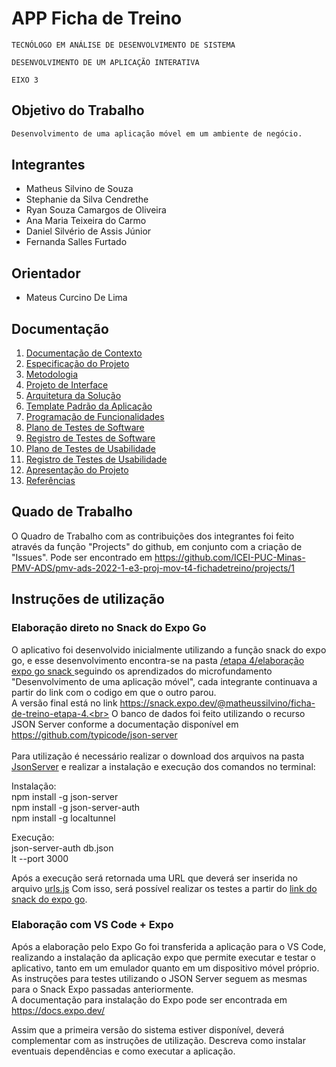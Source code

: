 # APP Ficha de Treino 

`TECNÓLOGO EM ANÁLISE DE DESENVOLVIMENTO DE SISTEMA`

`DESENVOLVIMENTO DE UM APLICAÇÃO INTERATIVA`

`EIXO 3`

## Objetivo do Trabalho

```bash
Desenvolvimento de uma aplicação móvel em um ambiente de negócio.
```

## Integrantes

* Matheus Silvino de Souza
* Stephanie da Silva Cendrethe
* Ryan Souza Camargos de Oliveira
* Ana Maria Teixeira do Carmo
* Daniel Silvério de Assis Júnior
* Fernanda Salles Furtado

## Orientador

* Mateus Curcino De Lima

## Documentação

<ol>
<li><a href="docs/01-Documentação de Contexto.md"> Documentação de Contexto</a></li>
<li><a href="docs/02-Especificação do Projeto.md"> Especificação do Projeto</a></li>
<li><a href="docs/03-Metodologia.md"> Metodologia</a></li>
<li><a href="docs/04-Projeto de Interface.md"> Projeto de Interface</a></li>
<li><a href="docs/05-Arquitetura da Solução.md"> Arquitetura da Solução</a></li>
<li><a href="docs/06-Template Padrão da Aplicação.md"> Template Padrão da Aplicação</a></li>
<li><a href="docs/07-Programação de Funcionalidades.md"> Programação de Funcionalidades</a></li>
<li><a href="docs/08-Plano de Testes de Software.md"> Plano de Testes de Software</a></li>
<li><a href="docs/09-Registro de Testes de Software.md"> Registro de Testes de Software</a></li>
<li><a href="docs/10-Plano de Testes de Usabilidade.md"> Plano de Testes de Usabilidade</a></li>
<li><a href="docs/11-Registro de Testes de Usabilidade.md"> Registro de Testes de Usabilidade</a></li>
<li><a href="docs/12-Apresentação do Projeto.md"> Apresentação do Projeto</a></li>
<li><a href="docs/13-Referências.md"> Referências</a></li>
</ol>

## Quado de Trabalho

O Quadro de Trabalho com as contribuições dos integrantes foi feito através da função "Projects" do github, em conjunto com a criação de "Issues".
Pode ser encontrado em https://github.com/ICEI-PUC-Minas-PMV-ADS/pmv-ads-2022-1-e3-proj-mov-t4-fichadetreino/projects/1

## Instruções de utilização

<h3>Elaboração direto no Snack do Expo Go</h3>

O aplicativo foi desenvolvido inicialmente utilizando a função snack do expo go, e esse desenvolvimento encontra-se na pasta <a href="etapa 4/elaboração expo go snack"> /etapa 4/elaboração expo go snack </a> seguindo os aprendizados do microfundamento "Desenvolvimento de uma aplicação móvel", cada integrante continuava a partir do link com o codigo em que o outro parou. <br>
A versão final está no link https://snack.expo.dev/@matheussilvino/ficha-de-treino-etapa-4.<br>
O banco de dados foi feito utilizando o recurso JSON Server conforme a documentação disponível em https://github.com/typicode/json-server<br>
<br>
Para utilização é necessário realizar o download dos arquivos na pasta <a href="etapa 4/JsonServer"> JsonServer</a> e realizar a instalação e execução dos comandos no terminal:

Instalação:<br>
npm install -g json-server<br>
npm install -g json-server-auth<br>
npm install -g localtunnel<br>

Execução:<br>
json-server-auth db.json<br>
lt --port 3000<br>

Após a execução será retornada uma URL que deverá ser inserida no arquivo <a href="etapa 4/elaboração expo go snack/src/services/urls.js">urls.js</a>
Com isso, será possível realizar os testes a partir do <a href="https://snack.expo.dev/@matheussilvino/ficha-de-treino-etapa-4">link do snack do expo go</a>.

<h3>Elaboração com VS Code + Expo</h3>

Após a elaboração pelo Expo Go foi transferida a aplicação para o VS Code, realizando a instalação da aplicação expo que permite executar e testar o aplicativo, tanto em um emulador quanto em um dispositivo móvel próprio. <br>
As instruções para testes utilizando o JSON Server seguem as mesmas para o Snack Expo passadas anteriormente.<br>
A documentação para instalação do Expo pode ser encontrada em https://docs.expo.dev/<br>


Assim que a primeira versão do sistema estiver disponível, deverá complementar com as instruções de utilização. Descreva como instalar eventuais dependências e como executar a aplicação.



